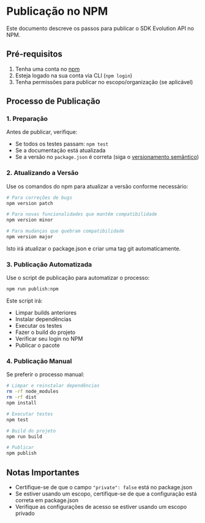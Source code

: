 # Publicação no NPM

Este documento descreve os passos para publicar o SDK Evolution API no NPM.

## Pré-requisitos

1. Tenha uma conta no [npm](https://www.npmjs.com/)
2. Esteja logado na sua conta via CLI (`npm login`)
3. Tenha permissões para publicar no escopo/organização (se aplicável)

## Processo de Publicação

### 1. Preparação

Antes de publicar, verifique:

- Se todos os testes passam: `npm test`
- Se a documentação está atualizada
- Se a versão no `package.json` é correta (siga o [versionamento semântico](https://semver.org/))

### 2. Atualizando a Versão

Use os comandos do npm para atualizar a versão conforme necessário:

```bash
# Para correções de bugs
npm version patch

# Para novas funcionalidades que mantêm compatibilidade
npm version minor

# Para mudanças que quebram compatibilidade
npm version major
```

Isto irá atualizar o package.json e criar uma tag git automaticamente.

### 3. Publicação Automatizada

Use o script de publicação para automatizar o processo:

```bash
npm run publish:npm
```

Este script irá:
- Limpar builds anteriores
- Instalar dependências
- Executar os testes
- Fazer o build do projeto
- Verificar seu login no NPM
- Publicar o pacote

### 4. Publicação Manual

Se preferir o processo manual:

```bash
# Limpar e reinstalar dependências
rm -rf node_modules
rm -rf dist
npm install

# Executar testes
npm test

# Build do projeto
npm run build

# Publicar
npm publish
```

## Notas Importantes

- Certifique-se de que o campo `"private": false` está no package.json
- Se estiver usando um escopo, certifique-se de que a configuração está correta em package.json
- Verifique as configurações de acesso se estiver usando um escopo privado
